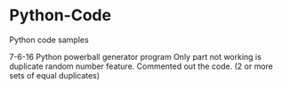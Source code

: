 # Python-Code
Python code samples

7-6-16
Python powerball generator program
Only part not working is duplicate random number feature. Commented out the code. (2 or more sets of equal duplicates)
